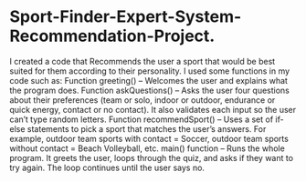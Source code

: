 # Sport-Finder-Expert-System-Recommendation-Project.
I created a code that Recommends the user a sport that would be best suited for them according to their personality.
I used some functions in my code such as:
Function greeting() – Welcomes the user and explains what the program does.
Function askQuestions() – Asks the user four questions about their preferences (team or solo, indoor or outdoor, endurance or quick energy, contact or no contact). It also validates each input so the user can’t type random letters.
Function recommendSport() – Uses a set of if-else statements to pick a sport that matches the user’s answers. For example, outdoor team sports with contact = Soccer, outdoor team sports without contact = Beach Volleyball, etc.
main() function – Runs the whole program. It greets the user, loops through the quiz, and asks if they want to try again. The loop continues until the user says no.
